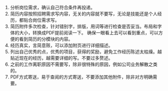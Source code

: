 1. 分析岗位需求，确认自己符合条件再投递。
2. 简历内容按照招聘需求写内容，无关的内容就不要写，无论是技能还是个人经历，都贴合岗位需求写。
3. 简历附件多次检查，针对错别字，排版，用词等进行检查是否妥当。布局和字体的大小，转换成PDF提前阅读一下。
确保一眼看上去可以看到重点，可以方便的看到简历的分模块的内容。
4. 经历真实，言简意赅，可以添加附页进行详细描述。
5. 列出自己优秀的点，优秀的项目，获得的奖励，避免工作经历陈述太枯燥。越贴近现在的经历，越需要详细的写。不要过多赘述。
6. 之前的工作离职原因不需要写，除非很特殊的原因，例如公司业务解散之类的。
7. PDF方式寄送，易于查阅的方式寄送，不要添加其他附件，除非对方明确需要。
